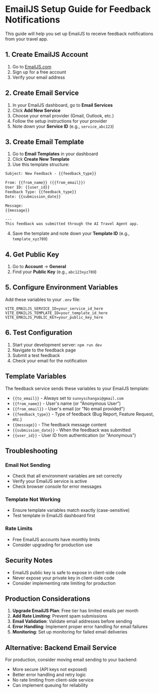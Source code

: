 # EmailJS Setup Guide for Feedback Notifications

This guide will help you set up EmailJS to receive feedback notifications from your travel app.

## 1. Create EmailJS Account

1. Go to [EmailJS.com](https://www.emailjs.com/)
2. Sign up for a free account
3. Verify your email address

## 2. Create Email Service

1. In your EmailJS dashboard, go to **Email Services**
2. Click **Add New Service**
3. Choose your email provider (Gmail, Outlook, etc.)
4. Follow the setup instructions for your provider
5. Note down your **Service ID** (e.g., `service_abc123`)

## 3. Create Email Template

1. Go to **Email Templates** in your dashboard
2. Click **Create New Template**
3. Use this template structure:

```html
Subject: New Feedback - {{feedback_type}}

From: {{from_name}} ({{from_email}})
User ID: {{user_id}}
Feedback Type: {{feedback_type}}
Date: {{submission_date}}

Message:
{{message}}

---
This feedback was submitted through the AI Travel Agent app.
```

4. Save the template and note down your **Template ID** (e.g., `template_xyz789`)

## 4. Get Public Key

1. Go to **Account** → **General**
2. Find your **Public Key** (e.g., `abc123xyz789`)

## 5. Configure Environment Variables

Add these variables to your `.env` file:

```env
VITE_EMAILJS_SERVICE_ID=your_service_id_here
VITE_EMAILJS_TEMPLATE_ID=your_template_id_here
VITE_EMAILJS_PUBLIC_KEY=your_public_key_here
```

## 6. Test Configuration

1. Start your development server: `npm run dev`
2. Navigate to the feedback page
3. Submit a test feedback
4. Check your email for the notification

## Template Variables

The feedback service sends these variables to your EmailJS template:

- `{{to_email}}` - Always set to `sunnyschangai@gmail.com`
- `{{from_name}}` - User's name (or "Anonymous User")
- `{{from_email}}` - User's email (or "No email provided")
- `{{feedback_type}}` - Type of feedback (Bug Report, Feature Request, etc.)
- `{{message}}` - The feedback message content
- `{{submission_date}}` - When the feedback was submitted
- `{{user_id}}` - User ID from authentication (or "Anonymous")

## Troubleshooting

### Email Not Sending
- Check that all environment variables are set correctly
- Verify your EmailJS service is active
- Check browser console for error messages

### Template Not Working
- Ensure template variables match exactly (case-sensitive)
- Test template in EmailJS dashboard first

### Rate Limits
- Free EmailJS accounts have monthly limits
- Consider upgrading for production use

## Security Notes

- EmailJS public key is safe to expose in client-side code
- Never expose your private key in client-side code
- Consider implementing rate limiting for production

## Production Considerations

1. **Upgrade EmailJS Plan**: Free tier has limited emails per month
2. **Add Rate Limiting**: Prevent spam submissions
3. **Email Validation**: Validate email addresses before sending
4. **Error Handling**: Implement proper error handling for email failures
5. **Monitoring**: Set up monitoring for failed email deliveries

## Alternative: Backend Email Service

For production, consider moving email sending to your backend:
- More secure (API keys not exposed)
- Better error handling and retry logic
- No rate limiting from client-side service
- Can implement queuing for reliability 